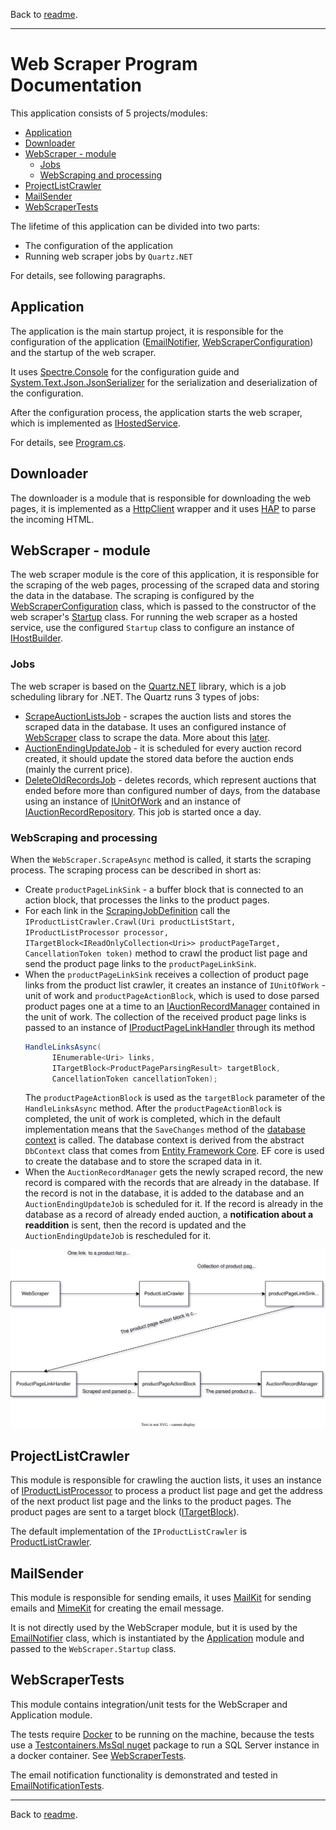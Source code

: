 Back to [readme](../README.md).

---

# Web Scraper Program Documentation

This application consists of 5 projects/modules:
- [Application](#application)
- [Downloader](#downloader)
- [WebScraper - module](#webscraper---module)
    - [Jobs](#jobs)
    - [WebScraping and processing](#webscraping-and-processing)
- [ProjectListCrawler](#projectlistcrawler)
- [MailSender](#mailsender)
- [WebScraperTests](#webscrapertests)

The lifetime of this application can be divided into two parts:

- The configuration of the application
- Running web scraper jobs by `Quartz.NET`

For details, see following paragraphs.

## Application

The application is the main startup project, it is responsible for the configuration of the application ([EmailNotifier](../Application/Notifications/EmailNotifier.cs), [WebScraperConfiguration](../WebScraper/Configuration/WebScraperConfiguration.cs)) and the startup of the web scraper.

It uses [Spectre.Console](https://spectreconsole.net/) for the configuration guide and [System.Text.Json.JsonSerializer](https://learn.microsoft.com/en-us/dotnet/api/system.text.json.jsonserializer?view=net-7.0) for the serialization and deserialization of the configuration.

After the configuration process, the application starts the web scraper, which is implemented as [IHostedService](https://learn.microsoft.com/en-us/dotnet/api/microsoft.extensions.hosting.ihostedservice?view=dotnet-plat-ext-7.0).

For details, see [Program.cs](../Application/Program.cs).

## Downloader

The downloader is a module that is responsible for downloading the web pages, it is implemented as a [HttpClient](https://docs.microsoft.com/en-us/dotnet/api/system.net.http.httpclient?view=net-5.0) wrapper and it uses [HAP](https://html-agility-pack.net/) to parse the incoming HTML.

## WebScraper - module

The web scraper module is the core of this application, it is responsible for the scraping of the web pages, processing of the scraped data and storing the data in the database. The scraping is configured by the [WebScraperConfiguration](../WebScraper/Configuration/WebScraperConfiguration.cs) class, which is passed to the constructor of the web scraper's [Startup](../WebScraper/Startup.cs) class. For running the web scraper as a hosted service, use the configured `Startup` class to configure an instance of [IHostBuilder](https://learn.microsoft.com/en-us/dotnet/api/microsoft.extensions.hosting.ihostbuilder?view=dotnet-plat-ext-7.0).

### Jobs
The web scraper is based on the [Quartz.NET](https://www.quartz-scheduler.net/) library, which is a job scheduling library for .NET. The Quartz runs 3 types of jobs:

- [ScrapeAuctionListsJob](../WebScraper/JobScheduling/ScrapeAuctionListsJob.cs) - scrapes the auction lists and stores the scraped data in the database. It uses an configured instance of [WebScraper](../WebScraper/WebScraper.cs) class to scrape the data. More about this [later](#webscraping-and-processing).
- [AuctionEndingUpdateJob](../WebScraper/JobScheduling/AuctionEndingUpdateJob.cs) - it is scheduled for every auction record created, it should update the stored data before the auction ends (mainly the current price).
- [DeleteOldRecordsJob](../WebScraper/JobScheduling/DeleteOldRecordsJob.cs) - deletes records, which represent auctions that ended before more than configured number of days, from the database using an instance of [IUnitOfWork](../WebScraper/Persistence/UnitOfWork/IUnitOfWork.cs) and an instance of [IAuctionRecordRepository](../WebScraper/Persistence/AuctionRecord/IAuctionRecordRepository.cs). This job is started once a day.


### WebScraping and processing

When the `WebScraper.ScrapeAsync` method is called, it starts the scraping process. The scraping process can be described in short as:
- Create `productPageLinkSink` - a buffer block that is connected to an action block, that processes the links to the product pages.
- For each link in the [ScrapingJobDefinition](../WebScraper/Scraping/ScrapingJobDefinition.cs) call the `IProductListCrawler.Crawl(Uri productListStart, IProductListProcessor processor, ITargetBlock<IReadOnlyCollection<Uri>> productPageTarget, CancellationToken token)` method to crawl the product list page and send the product page links to the `productPageLinkSink`.
- When the `productPageLinkSink` receives a collection of product page links from the product list crawler, it creates an instance of `IUnitOfWork` - unit of work and `productPageActionBlock`, which is used to dose parsed product pages one at a time to an [IAuctionRecordManager](../WebScraper/Persistence/AuctionRecord/IAuctionRecordManager.cs) contained in the unit of work. The collection of the received product page links is passed to an instance of [IProductPageLinkHandler](../WebScraper/Scraping/IProductPageLinkHandler.cs) through its method 
  ```C#
  HandleLinksAsync(
        IEnumerable<Uri> links,
        ITargetBlock<ProductPageParsingResult> targetBlock,
        CancellationToken cancellationToken);
  ```
  The `productPageActionBlock` is used as the `targetBlock` parameter of the `HandleLinksAsync` method. After the `productPageActionBlock` is completed, the unit of work is completed, which in the default implementation means that the `SaveChanges` method of the [database context](../WebScraper/Persistence/ScraperDbContext.cs) is called. The database context is derived from the abstract `DbContext` class that comes from [Entity Framework Core](https://learn.microsoft.com/en-us/ef/core/). EF core is used to create the database and to store the scraped data in it.
- When the `AuctionRecordManager` gets the newly scraped record, the new record is compared with the records that are already in the database. If the record is not in the database, it is added to the database and an `AuctionEndingUpdateJob` is scheduled for it. If the record is already in the database as a record of already ended auction, a **notification about a readdition** is sent, then the record is updated and the `AuctionEndingUpdateJob` is rescheduled for it.

![Diagram of the scraping process](./DataFlowDiagram.drawio.svg)

## ProjectListCrawler

This module is responsible for crawling the auction lists, it uses an instance of [IProductListProcessor](../ProductListCrawler/IProductListProcessor.cs) to process a product list page and get the address of the next product list page and the links to the product pages. The product pages are sent to a target block ([ITargetBlock](https://learn.microsoft.com/en-us/dotnet/api/system.threading.tasks.dataflow.itargetblock-1?view=net-7.0)).

The default implementation of the `IProductListCrawler` is [ProductListCrawler](../ProductListCrawler/ProductListCrawler.cs).

## MailSender

This module is responsible for sending emails, it uses [MailKit](https://github.com/jstedfast/MailKit) for sending emails and [MimeKit](https://github.com/jstedfast/MimeKit) for creating the email message.

It is not directly used by the WebScraper module, but it is used by the [EmailNotifier](../Application/Notifications/EmailNotifier.cs) class, which is instantiated by the [Application](#application) module and passed to the `WebScraper.Startup` class.

## WebScraperTests

This module contains integration/unit tests for the WebScraper and Application module.

The tests require [Docker](https://www.docker.com/) to be running on the machine, because the tests use a [Testcontainers.MsSql nuget](https://www.nuget.org/packages/Testcontainers.MsSql) package to run a SQL Server instance in a docker container. See [WebScraperTests](../WebScraperTests/WebScraperTests.cs).

The email notification functionality is demonstrated and tested in [EmailNotificationTests](../WebScraperTests/EmailNotificationTests.cs).

---

Back to [readme](../README.md).